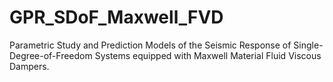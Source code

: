 # GPR_SDoF_Maxwell_FVD
Parametric Study and Prediction Models of the Seismic Response of Single-Degree-of-Freedom Systems equipped with Maxwell Material Fluid Viscous Dampers. 
